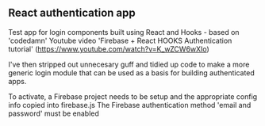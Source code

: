 ## React authentication app

Test app for login components built using React and Hooks - based on 'codedamn' Youtube video 'Firebase + React HOOKS Authentication tutorial' (https://www.youtube.com/watch?v=K_wZCW6wXIo)

I've then stripped out unnecesary guff and tidied up code to make a more generic login module that can be used as a basis for building authenticated apps.

To activate, a Firebase project needs to be setup and the appropriate config info copied into firebase.js
The Firebase authentication method 'email and password' must be enabled

